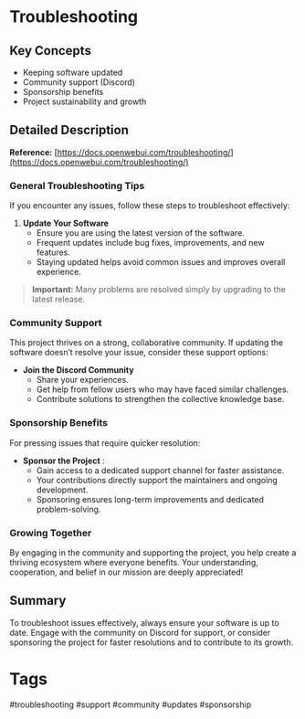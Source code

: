 # Troubleshooting

## Key Concepts
- Keeping software updated
- Community support (Discord)
- Sponsorship benefits
- Project sustainability and growth

## Detailed Description

**Reference:** [https://docs.openwebui.com/troubleshooting/](https://docs.openwebui.com/troubleshooting/)

### General Troubleshooting Tips
If you encounter any issues, follow these steps to troubleshoot effectively:

1. **Update Your Software**
   - Ensure you are using the latest version of the software.
   - Frequent updates include bug fixes, improvements, and new features.
   - Staying updated helps avoid common issues and improves overall experience.

> **Important:** Many problems are resolved simply by upgrading to the latest release.

### Community Support
This project thrives on a strong, collaborative community. If updating the software doesn’t resolve your issue, consider these support options:

- **Join the Discord Community**
  - Share your experiences.
  - Get help from fellow users who may have faced similar challenges.
  - Contribute solutions to strengthen the collective knowledge base.

### Sponsorship Benefits
For pressing issues that require quicker resolution:
- **Sponsor the Project**   :
  - Gain access to a dedicated support channel for faster assistance.
  - Your contributions directly support the maintainers and ongoing development.
  - Sponsoring ensures long-term improvements and dedicated problem-solving.

### Growing Together
By engaging in the community and supporting the project, you help create a thriving ecosystem where everyone benefits. Your understanding, cooperation, and belief in our mission are deeply appreciated!

## Summary

To troubleshoot issues effectively, always ensure your software is up to date. Engage with the community on Discord for support, or consider sponsoring the project for faster resolutions and to contribute to its growth.

# Tags
#troubleshooting #support #community #updates #sponsorship